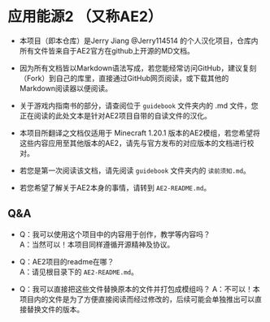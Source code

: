 # 应用能源2 （又称AE2）

* 本项目（即本仓库）是Jerry Jiang @Jerry114514 的个人汉化项目，仓库内所有文件皆来自于AE2官方在github上开源的MD文档。  

* 因为所有文档皆以Markdown语法写成，若您能经常访问GitHub，建议复刻（Fork）到自己的库里，直接通过GitHub网页阅读，或下载其他的Markdown阅读器以便阅读。  

* 关于游戏内指南书的部分，请查阅位于 `guidebook` 文件夹内的 .md 文件，您正在阅读的此处文本是针对AE2项目自带的自读文件的汉化。  

* 本项目所翻译之文档仅适用于 Minecraft 1.20.1 版本的AE2模组，若您希望将这些内容应用至其他版本的AE2，请先与官方发布的对应版本的文档进行校对。

* 若您是第一次阅读该文档，请先阅读 `guidebook` 文件夹内的 `读前须知.md`。

* 若您希望了解关于AE2本身的事情，请转到 `AE2-README.md`。

## Q&A

* Q：我可以使用这个项目中的内容用于创作，教学等内容吗？  
  A：当然可以！本项目同样遵循开源精神及协议。  

* Q：AE2项目的readme在哪？  
  A：请见根目录下的 `AE2-README.md`。

* Q：我可以直接把这些文件替换原本的文件并打包成模组吗？
  A：不可以！本项目内的文件是为了方便直接阅读而经过修改的，后续可能会单独推出可以直接替换文件的版本。